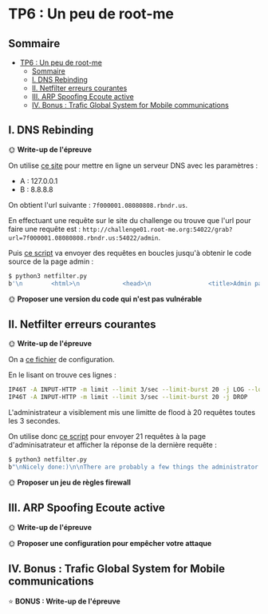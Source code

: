 # TP6 : Un peu de root-me

## Sommaire

- [TP6 : Un peu de root-me](#tp6--un-peu-de-root-me)
  - [Sommaire](#sommaire)
  - [I. DNS Rebinding](#i-dns-rebinding)
  - [II. Netfilter erreurs courantes](#ii-netfilter-erreurs-courantes)
  - [III. ARP Spoofing Ecoute active](#iii-arp-spoofing-ecoute-active)
  - [IV. Bonus : Trafic Global System for Mobile communications](#iv-bonus--trafic-global-system-for-mobile-communications)

## I. DNS Rebinding

🌞 **Write-up de l'épreuve**

On utilise [ce site](https://lock.cmpxchg8b.com/rebinder.html) pour mettre en ligne un serveur DNS avec les paramètres :

- A : 127.0.0.1
- B : 8.8.8.8

On obtient l'url suivante : `7f000001.08080808.rbndr.us`.

En effectuant une requête sur le site du challenge ou trouve que l'url pour faire une requête est : `http://challenge01.root-me.org:54022/grab?url=7f000001.08080808.rbndr.us:54022/admin`.

Puis [ce script](./Scripts/dns.py) va envoyer des requêtes en boucles jusqu'à obtenir le code source de la page admin :

```bash
$ python3 netfilter.py           
b'\n        <html>\n            <head>\n                <title>Admin page</title>\n                <link rel="stylesheet" href="/static/bootstrap.min.css">\n            </head>\n            <body style="background:pink">\n                <br/>\n                <h1 class="d-flex justify-content-center">Well done!</h1>\n                <h3 class="d-flex justify-content-center">Have a cookie. Admins love cookies.</h1>\n                <h6 class="d-flex justify-content-center">Flag: [coucou toi le flag est caché]\n</h6>\n                <div class="d-flex justify-content-center">\n                    <img src="/static/cookie.png"/>\n                </div>\n            </body>\n        </html>\n    '
```

🌞 **Proposer une version du code qui n'est pas vulnérable**

## II. Netfilter erreurs courantes

🌞 **Write-up de l'épreuve**

On a [ce fichier](./Resources/fw.sh) de configuration.

En le lisant on trouve ces lignes :

```bash
IP46T -A INPUT-HTTP -m limit --limit 3/sec --limit-burst 20 -j LOG --log-prefix 'FW_FLOODER '
IP46T -A INPUT-HTTP -m limit --limit 3/sec --limit-burst 20 -j DROP
```

L'administrateur a visiblement mis une limitte de flood à 20 requêtes toutes les 3 secondes.

On utilise donc [ce script](./Scripts/netfilter.py) pour envoyer 21 requêtes à la page d'adminisatrateur et afficher la réponse de la dernière requête :

```bash
$ python3 netfilter.py 
b"\nNicely done:)\n\nThere are probably a few things the administrator was missing when writing this ruleset:\n\n    1) When a rule does not match, the next one is tested against\n\n    2) When jumped in a user defined chain, if there is no match, then the\n       search resumes at the next rule in the previous (calling) chain\n\n    3) The 'limit' match is used to limit the rate at which a given rule can\n       match: above this limit, 1) applies\n\n    4) When a rule with a 'terminating' target (e.g.: ACCEPT, DROP...) matches\n       a packet, then the search stops: the packet won't be tested against any\n       other rules\n    \n\n\n\nThe flag is: [coucou toi le flag est caché]\n\n"
```

🌞 **Proposer un jeu de règles firewall**

## III. ARP Spoofing Ecoute active

🌞 **Write-up de l'épreuve**

🌞 **Proposer une configuration pour empêcher votre attaque**

## IV. Bonus : Trafic Global System for Mobile communications

⭐ **BONUS : Write-up de l'épreuve**
